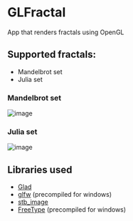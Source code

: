 # GLFractal
App that renders fractals using OpenGL
## Supported fractals:
- Mandelbrot set
- Julia set
### Mandelbrot set
![image](https://user-images.githubusercontent.com/46282097/150401761-c61f3068-0f2c-4c82-ab65-69f9f372ec77.png)
### Julia set
![image](https://user-images.githubusercontent.com/46282097/150401839-c874bc2c-7590-44f9-8749-5c851ed429b5.png)
## Libraries used
- [Glad](https://glad.dav1d.de)
- [glfw](https://github.com/glfw/glfw) (precompiled for windows)
- [stb_image](https://github.com/nothings/stb/blob/master/stb_image.h)
- [FreeType](https://freetype.org/index.html) (precompiled for windows)
